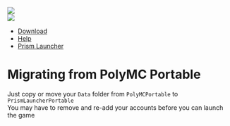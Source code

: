 [![][release-badge]][download]\
[![][prism-badge]][prism launcher]

- [Download]
- [Help]
- [Prism Launcher]

# Migrating from PolyMC Portable

Just copy or move your `Data` folder from `PolyMCPortable` to `PrismLauncherPortable` \
You may have to remove and re-add your accounts before you can launch the game

[download]: https://github.com/FayneAldan/PrismLauncherPortable/releases/latest
[help]: https://faynealdan.github.io/PrismLauncherPortable/PrismLauncherPortable/help.html
[prism launcher]: https://prismlauncher.org/
[release-badge]: https://img.shields.io/github/v/release/FayneAldan/PrismLauncherPortable?label=Prism+Launcher+Portable&style=for-the-badge
[prism-badge]: https://img.shields.io/github/v/release/PrismLauncher/PrismLauncher?label=Prism+Launcher&style=for-the-badge
